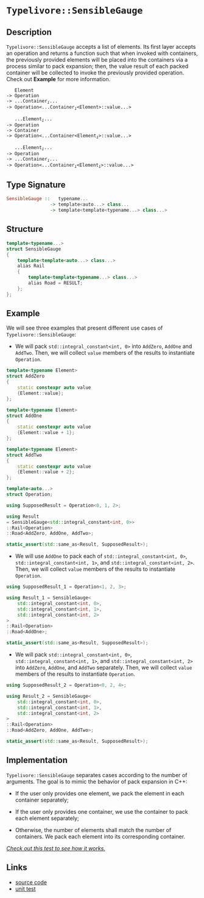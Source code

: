 <!-- Copyright 2024 Feng Mofan
SPDX-License-Identifier: Apache-2.0 -->

# `Typelivore::SensibleGauge`

## Description

`Typelivore::SensibleGauge` accepts a list of elements.
Its first layer accepts an operation and returns a function such that when invoked with containers, the previously provided elements will be placed into the containers via a process similar to pack expansion;
then, the value result of each packed container will be collected to invoke the previously provided operation.
Check out **Example** for more information.
<pre><code>   Element
-> Operation
-> ...Container<sub><i>i</i></sub>...
-> Operation&lt;...Container<sub><i>i</i></sub>&lt;Element&gt;::value...&gt;</code></pre>
<pre><code>   ...Element<sub><i>i</i></sub>...
-> Operation
-> Container
-> Operation&lt;...Container&lt;Element<sub><i>i</i></sub>&gt;::value...&gt;</code></pre>
<pre><code>   ...Element<sub><i>i</i></sub>...
-> Operation
-> ...Container<sub><i>i</i></sub>...
-> Operation<...Container<sub><i>i</i></sub>&lt;Element<sub><i>i</i></sub>&gt;::value...&gt;</code></pre>

## Type Signature

```Haskell
SensibleGauge ::   typename... 
                -> template<auto...> class...
                -> template<template<typename...> class...>
```

## Structure

```C++
template<typename...>
struct SensibleGauge
{
    template<template<auto...> class...>
    alias Rail
    {
        template<template<typename...> class...>
        alias Road = RESULT;
    };
};
```

## Example

We will see three examples that present different use cases of `Typelivore::SensibleGauge`:

- We will pack `std::integral_constant<int, 0>` into `AddZero`, `AddOne` and `AddTwo`.
Then, we will collect `value` members of the results to instantiate `Operation`.

```C++
template<typename Element>
struct AddZero 
{ 
    static constexpr auto value
    {Element::value}; 
};

template<typename Element>
struct AddOne
{ 
    static constexpr auto value
    {Element::value + 1}; 
};

template<typename Element>
struct AddTwo
{ 
    static constexpr auto value
    {Element::value + 2}; 
};

template<auto...>
struct Operation;

using SupposedResult = Operation<0, 1, 2>;

using Result 
= SensibleGauge<std::integral_constant<int, 0>>
::Rail<Operation>
::Road<AddZero, AddOne, AddTwo>;

static_assert(std::same_as<Result, SupposedResult>);
```

- We will use `AddOne` to pack each of `std::integral_constant<int, 0>`, `std::integral_constant<int, 1>`, and `std::integral_constant<int, 2>`.
Then, we will collect `value` members of the results to instantiate `Operation`.

```C++
using SupposedResult_1 = Operation<1, 2, 3>;

using Result_1 = SensibleGauge<
    std::integral_constant<int, 0>,
    std::integral_constant<int, 1>,
    std::integral_constant<int, 2>
>
::Rail<Operation>
::Road<AddOne>;

static_assert(std::same_as<Result, SupposedResult>);
```

- We will pack `std::integral_constant<int, 0>`, `std::integral_constant<int, 1>`, and `std::integral_constant<int, 2>` into `AddZero`, `AddOne`, and `AddTwo` separately.
Then, we will collect `value` members of the results to instantiate `Operation`.

```C++
using SupposedResult_2 = Operation<0, 2, 4>;

using Result_2 = SensibleGauge<
    std::integral_constant<int, 0>,
    std::integral_constant<int, 1>,
    std::integral_constant<int, 2>
>
::Rail<Operation>
::Road<AddZero, AddOne, AddTwo>;

static_assert(std::same_as<Result, SupposedResult>);
```

## Implementation

`Typelivore::SensibleGauge` separates cases according to the number of arguments.
The goal is to mimic the behavior of pack expansion in C++:

- If the user only provides one element, we pack the element in each container separately;

- If the user only provides one container, we use the container to pack each element separately;

- Otherwise, the number of elements shall match the number of containers.
We pack each element into its corresponding container.

[*Check out this test to see how it works.*](https://godbolt.org/#z:OYLghAFBqd5QCxAYwPYBMCmBRdBLAF1QCcAaPECAMzwBtMA7AQwFtMQByARg9KtQYEAysib0QXACx8BBAKoBnTAAUAHpwAMvAFYTStJg1DIApACYAQuYukl9ZATwDKjdAGFUtAK4sGIAKwAzKSuADJ4DJgAcj4ARpjEElxmpAAOqAqETgwe3r4BwemZjgLhkTEs8YlcybaY9iUMQgRMxAS5Pn5BdQ3Zza0EZdFxCUkpCi1tHfndEwNDFVVjAJS2qF7EyOwcBJgsqQa7JoFuBACeqYysmAB0d9j0bIIKx9gmGgCCE8ReDgDUQkYmVi9AA4kwvMBMO8PiYAOxWT5/ZF/Xb7Q7Qk5og5MI4nCFEO43V5/ZAGBQKP4AeUuxFx2VeMJRf2%2BvwIf2UxFQRAASkw6EyUfDER9mczsRjjqc9ji8acLlc2ESSWSmBSiQARTAANzwWxegTeSLFyNZ/y1LQFxpNwsFJuZXkyRlRCr%2Bxw11Np9IEdvtyKlWt1%2BqlDz2jAIBuwIBA2rEXlud0ZgRFfvhGuOKftvvFMslWNzuMx8suzCVicNpPJlMDesxRtF9rN7It/NoAZ1tcZ1rFtu7fsdEWALsubsCHppCW9DGzWZONa2Ice4cj0dj3gTxMNGZn/rh6eTMJ3qILcolhal5xL12VFdV6ru88wkaPA%2BdPNQTHQo49LYFc47%2Bo3lGICXpima7vuIq%2Bmep4nkWBKoEBlZqgoRIfMAxCYGGzxdg2yKvkOfJ0N%2BHJcryrZSuhmHYRGQHbp8ab0bCnwwUWoGlpgfyhk8BC4U2AJAngIKYOCkJFtx4a4b2eHHui575nJcoIUhd6UhOdKNLhzL8Zy3KoERbbdtJfqsRecEXgqHEqVWmoAU%2BWn2gRfzvp%2BJHqVOR7tkG9knBJgivKucYbkm4FunuTHQeZCmyvBXiEuW2DIfeNxUVhPHPt2TkGSRunkX%2BbipTRqEJRF4UHgxFUfAA9AAVHV9UNVVMK1XVAAq2BCK19VNZ8LUNY1h4MWYgQRGSXhYKObhoAwWypBGUksVFxaKpxfm8Vunz8R86DoAAWgkqBugxCJHTJcyOMgpICBMmCqKkxB/AhfxrvGvrCmtgXroxyand9UGLYpbGWdcXFLv5G1fAQPz/Nt6BUpEh4nb6516ldDA3XdD1PS90JGQiH0xkFbqWH8XB/b9ZX/R8plYsDbCgzRfFQ2yfyw61ADuqCIxYp3aS0F1oxj92PXFh0429%2BNgwQn3xsTPNmOTiOQYN1NLcpJWbcz/zuZp5XMdVVV/K1T7shoKtOUIXipEUmDoDyT5eLQ7Lup6k6624GikKTXsK1ueswllDtO79Y4CejQlghCUJShM6DRhEuwYWIAD601zODbgJ17Zt%2B/W0YGVKOsMhD%2BcfuglE7ftXJe7D8OYDXO0c1zftUyjyDJyhCQEBAsfRgo1wdwabj2wojsEF7lvWxktsj2PrzLBFvWG8bEyk%2BbTpDpPNt20HBDJ1wbleu7XA%2B17gQhevg7Obv%2B8kYC4fCaJ0cnMjBBxyACeYEntCp9dLQZ1nP4OdsCkFfu/T%2B39f7o3/utTOggvZk0NKA7svcP6CC/nSH%2BacYFSkAb7esuF84UROEXH0JcQAuXLicWuCMW4qzboPJQbQe5vz7gPNUUpZ5OwnlbbeXD1rYAXv7JeRsTZ/AVpVC2vDp471Hk7ZOZhD5u2Lh7U%2BfxJAX0kRva%2Bci96KJdvfYEkcxJSjAfHdBkDsGGFgYA4ByCzqsLQYnTBUD042PgWvJBZinEYJTlYgBHj8GHnIQXEhR9i55woWXCue0DoNzhpEeJTdNH6wYZ3ZhqD%2B5sEHpw3ePCp5KFkXPQ0QiLAcFWLQTg/heB%2BG4LwVAnA3DWGsCydYmxOLmECDwUg0sOBaGWKsAA1gESQNwNCSC4HCQIGh/AaDMAANnmWYAAHMs/QnBJC8BYBIDQntalaFIA0jgvAFAgE9r0/ppA4CwBgIgEA6wCCpDiuQSgaB9h0ASFEa4nBVDLPmQAWnmZIP4wBkCXSkDcMwvBbaEBIHgOOJ9%2BCCBEGIdgUgZCCEUCodQfSdB6HZnSVInAeAVKqTUzQ9TOBUjik89kqAqB/F%2BQCoFIKwWk1GYoiAHh3n0Aep0rgyxeAXPKVcpAbzUgfLIBQCA4rJUgGAFIFINAnYJFORAWIFLSCxAiK0M4xLeDauYMQM4VJYjaEwA4fVpA3k8XhrQPVuLSBYFiJCNwYhaCnLqU6vYhhgDiEdfgTCDg8DaifJq26Fq4rbG6Z/SpjraBCTpMajwWBNVQzwNsr1obiCxGnlqFgvqE1GApasKgBhgAKAAGp4EwOzCctTulIuEKIcQ6Km1YrUJq3QJ8DDFtMJYaw%2BghKnMgKsVAc1siev%2BbHd0/arCWDMAc1A2biDwrDaOnoFrGguAYO4TwnQ9BhAiMMSoowT5FCyAIaYfhz0ZEvQwBYIxqibuDQIfoUx935BPnYLdfRJiDGPYsM9th/3Xr0HMNoj7T3VFWAoNpWwJCko4NU0g%2BzKUcEZX8wFwLQXgo5X8CAuBYV8uGgKoVJbVgIEwJ%2BUYEAhkgEkIEG4ABOQIcJJDjLMJIeZuz/DzOY%2BsjgmzSDbK6TceZXB5nLOY8syT/gJn%2BFY/M1DmqjknLOT0ktVzbkQCQA82lLyZWoB5Z875HBWgsG1HCf5TBkLOi4Mxm4XAxnQvwEQVdCKMXNtRRIaQ7alCdsdboFIBKmBErqUhlDaHDlUppXFP49LHrEEs9Z2zqp7OOecxoAj3KJW8uJoEMwgrNO4tWLplAxm8sJEM7K3lIALNWf%2BelhVzGuCe2VbsYgaqNWOsNbqq1fXjWmvNZar1Nrwx2odQc51rr3Weu6VgAtRh/XTbwEGxwobPUHIjcgKNVrY2aoTbEJNZwU3bAOemzN3Ts25qUPmwtg4tNlqYBW6ttb61WqbSi1tfnZAdpxQc4L%2BhfUoGaZYIdsQR10cORO66nBp1v1nWDiwi76krrXVD2D9Rf3OAgK4MDJ8j3lCfXoC9jQCdpDvY0KDSxv3Y9fU0UDn6b0vsaO%2BgDxPoPgaZ3kFnEGOcntp7B%2BDaLIvksdUcpLKWbN2aHA5pzYyCNEfcwVsjJX%2BmUeo1gRI0O43CdE458ZcJFNwimZILjQKT7RbU7YDTwqys6b03F8e0raumbYJwCzLKWAKG1JdbU8uMQTFc8R%2BFegvstrRb9zFAWAd4uCKF8LJLBNRdU7Fx58XEte%2BBT7v3z1A%2BFlXlyyrkqCuBGK/b0VFWTNSteSXurfvrbJwD8x5OQe97Z74HQTr3XNWDYdd0/vw2t1WvG4ISbmqZvADdbQD1VrFuFvO7wQNv7NvhtUJG3Y%2B30FxoOUdk7Z202rqu7wG7eafXLce6Vvg5aq01rrSWT7shvtR68/9rtIBgi9uMMjiHmOYeNCepVS9xzrWCo6HLo5YD/4/oM47p7q86Hq7o07AZk7ZAU6oGlCAYk5069Bvo84Ho4E46M7zBYFc7fr4FfogYkGc5C5rAbAIYCop7i5LqcBS7e6%2B7%2B4F67BF7K4kCq4V4UakBUY0Y65Ib64gBmCOaBCBD%2BCzITK7LSFwhSYqYS6cDqbnKCHDKSD%2BAsb%2BDLILLMaSDMZTJsZcBf6cCBDMHobkalZIZQoqEsHHLq7lKrDZqZDOCSBAA)

## Links

- [source code](../../../../conceptrodon/typelivore/sensible_gauge.hpp)
- [unit test](../../../../tests/unit/typelivore/sensible_gauge.test.hpp)
